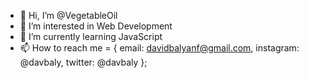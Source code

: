 - 👋 Hi, I’m @VegetableOil
- 👀 I’m interested in Web Development
- 🌱 I’m currently learning JavaScript
- 📫 How to reach me = {
  email: davidbalyanf@gmail.com,
  instagram: @davbaly,
  twitter: @davbaly
};
